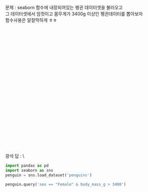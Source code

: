 문제 : seaborn 함수에 내장되어있는 팽귄 데이터셋을 불러오고\
그 데이터셋에서 암컷이고 몸무게가 3400g 이상인 펭귄데이터를 뽑아보자\
함수사용은 알잘딱하게 ㅎㅎ\
\
\
\
\
\
\
\
\
\
\
\
\
\
\
\
\
\
\
\
\
\
\
\
\
광석 답 : \
```python
import pandas as pd
import seaborn as sns
penguin = sns.load_dataset('penguins')

penguin.query('sex == "Female" & body_mass_g > 3400')
```
